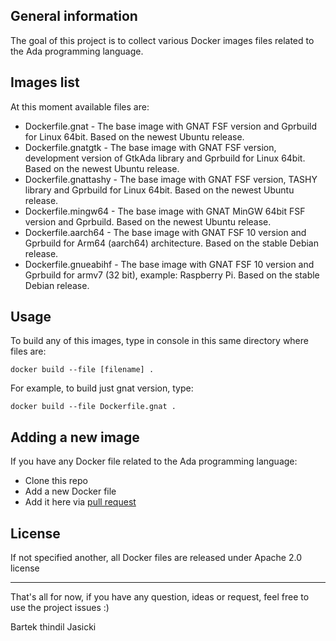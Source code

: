 ## General information

The goal of this project is to collect various Docker images files related to
the Ada programming language.

## Images list

At this moment available files are:

* Dockerfile.gnat - The base image with GNAT FSF version and Gprbuild for
  Linux 64bit. Based on the newest Ubuntu release.
* Dockerfile.gnatgtk - The base image with GNAT FSF version, development
  version of GtkAda library and Gprbuild for Linux 64bit. Based on the newest
  Ubuntu release.
* Dockerfile.gnattashy - The base image with GNAT FSF version, TASHY library
  and Gprbuild for Linux 64bit. Based on the newest Ubuntu release.
* Dockerfile.mingw64 - The base image with GNAT MinGW 64bit FSF version and
  Gprbuild. Based on the newest Ubuntu release.
* Dockerfile.aarch64 - The base image with GNAT FSF 10 version and Gprbuild
  for Arm64 (aarch64) architecture. Based on the stable Debian release.
* Dockerfile.gnueabihf - The base image with GNAT FSF 10 version and Gprbuild
  for armv7 (32 bit), example: Raspberry Pi. Based on the stable Debian
  release.

## Usage

To build any of this images, type in console in this same directory where files
are:

`docker build --file [filename] .`

For example, to build just gnat version, type:


`docker build --file Dockerfile.gnat .`

## Adding a new image

If you have any Docker file related to the Ada programming language:

* Clone this repo
* Add a new Docker file
* Add it here via [pull request](https://github.com/thindil/dockerada/pulls)

## License

If not specified another, all Docker files are released under Apache 2.0
license

----

That's all for now, if you have any question, ideas or request, feel free to
use the project issues :)

Bartek thindil Jasicki
